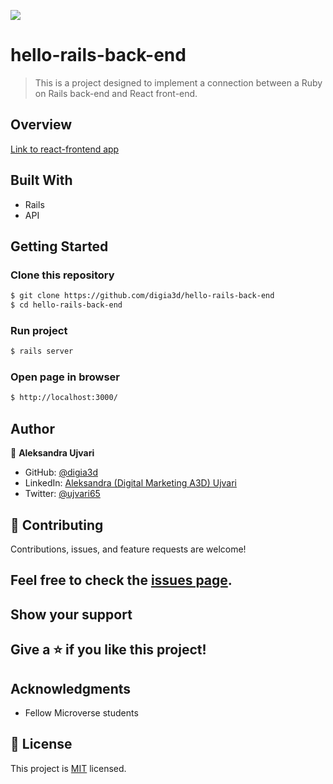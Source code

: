 ![](https://img.shields.io/badge/Microverse-blueviolet)

# hello-rails-back-end

> This is a project designed to implement a connection between a Ruby on Rails back-end and React front-end.
## Overview

[Link to react-frontend app](https://github.com/digia3d/hello-react-front-end)

## Built With

- Rails
- API

## Getting Started

### Clone this repository

```bash
$ git clone https://github.com/digia3d/hello-rails-back-end
$ cd hello-rails-back-end
```

### Run project

```bash
$ rails server

```

### Open page in browser

```bash
$ http://localhost:3000/
```

## Author

👤 **Aleksandra Ujvari**

- GitHub: [@digia3d](https://github.com/digia3d)
- LinkedIn: [Aleksandra (Digital Marketing A3D) Ujvari](https://www.linkedin.com/in/aleksandra-ujvari-85235a210/) 
- Twitter: [@ujvari65](https://twitter.com/ujvari65)

## 🤝 Contributing
Contributions, issues, and feature requests are welcome!

## Feel free to check the [issues page](https://github.com/digia3d/hello-rails-back-end/issues).

## Show your support

##   Give a ⭐️ if you like this project!

## Acknowledgments

   - Fellow Microverse students

## 📝 License

This project is [MIT](./MIT.md) licensed.
